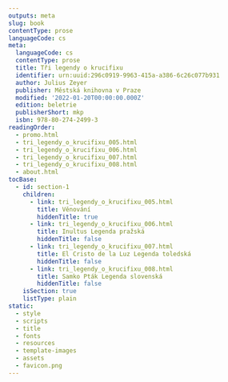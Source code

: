 ```yaml
---
outputs: meta
slug: book
contentType: prose
languageCode: cs
meta:
  languageCode: cs
  contentType: prose
  title: Tři legendy o krucifixu
  identifier: urn:uuid:296c0919-9963-415a-a386-6c26c077b931
  author: Julius Zeyer
  publisher: Městská knihovna v Praze
  modified: '2022-01-20T00:00:00.000Z'
  edition: beletrie
  publisherShort: mkp
  isbn: 978-80-274-2499-3
readingOrder:
  - promo.html
  - tri_legendy_o_krucifixu_005.html
  - tri_legendy_o_krucifixu_006.html
  - tri_legendy_o_krucifixu_007.html
  - tri_legendy_o_krucifixu_008.html
  - about.html
tocBase:
  - id: section-1
    children:
      - link: tri_legendy_o_krucifixu_005.html
        title: Věnování
        hiddenTitle: true
      - link: tri_legendy_o_krucifixu_006.html
        title: Inultus Legenda pražská
        hiddenTitle: false
      - link: tri_legendy_o_krucifixu_007.html
        title: El Cristo de la Luz Legenda toledská
        hiddenTitle: false
      - link: tri_legendy_o_krucifixu_008.html
        title: Samko Pták Legenda slovenská
        hiddenTitle: false
    isSection: true
    listType: plain
static:
  - style
  - scripts
  - title
  - fonts
  - resources
  - template-images
  - assets
  - favicon.png
---
```

